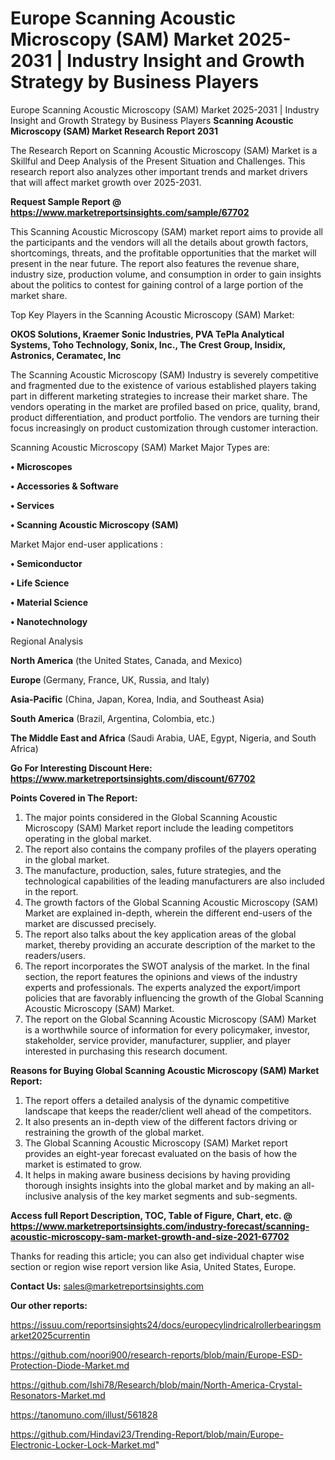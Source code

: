 # Europe Scanning Acoustic Microscopy (SAM) Market 2025-2031 | Industry Insight and Growth Strategy by Business Players
Europe Scanning Acoustic Microscopy (SAM) Market 2025-2031 | Industry Insight and Growth Strategy by Business Players
<strong>Scanning Acoustic Microscopy (SAM) Market Research Report 2031</strong>

The Research Report on Scanning Acoustic Microscopy (SAM) Market is a Skillful and Deep Analysis of the Present Situation and Challenges. This research report also analyzes other important trends and market drivers that will affect market growth over 2025-2031.

<strong>Request Sample Report @ <a href=https://www.marketreportsinsights.com/sample/67702>https://www.marketreportsinsights.com/sample/67702</a></strong>

This Scanning Acoustic Microscopy (SAM) market report aims to provide all the participants and the vendors will all the details about growth factors, shortcomings, threats, and the profitable opportunities that the market will present in the near future. The report also features the revenue share, industry size, production volume, and consumption in order to gain insights about the politics to contest for gaining control of a large portion of the market share.

Top Key Players in the Scanning Acoustic Microscopy (SAM) Market:

<strong>OKOS Solutions, Kraemer Sonic Industries, PVA TePla Analytical Systems, Toho Technology, Sonix, Inc., The Crest Group, Insidix, Astronics, Ceramatec, Inc</strong>

The Scanning Acoustic Microscopy (SAM) Industry is severely competitive and fragmented due to the existence of various established players taking part in different marketing strategies to increase their market share. The vendors operating in the market are profiled based on price, quality, brand, product differentiation, and product portfolio. The vendors are turning their focus increasingly on product customization through customer interaction.

Scanning Acoustic Microscopy (SAM) Market Major Types are:

<strong>• Microscopes

• Accessories & Software

• Services

• Scanning Acoustic Microscopy (SAM)</strong>

Market Major end-user applications :

<strong>• Semiconductor

• Life Science

• Material Science

• Nanotechnology</strong>

Regional Analysis

</u><strong><b>North America</b></strong> (the United States, Canada, and Mexico)

<strong><b>Europe </b></strong>(Germany, France, UK, Russia, and Italy)

<strong><b>Asia-Pacific</b></strong> (China, Japan, Korea, India, and Southeast Asia)

<strong><b>South America</b></strong> (Brazil, Argentina, Colombia, etc.)

<strong><b>The Middle East and Africa</b></strong> (Saudi Arabia, UAE, Egypt, Nigeria, and South Africa)

<strong>Go For Interesting Discount Here: <a href=https://www.marketreportsinsights.com/discount/67702>https://www.marketreportsinsights.com/discount/67702</a></strong>

<strong>Points Covered in The Report:</strong>
<ol>
  <li>The major points considered in the Global Scanning Acoustic Microscopy (SAM) Market report include the leading competitors operating in the global market.</li>
  <li>The report also contains the company profiles of the players operating in the global market.</li>
  <li>The manufacture, production, sales, future strategies, and the technological capabilities of the leading manufacturers are also included in the report.</li>
  <li>The growth factors of the Global Scanning Acoustic Microscopy (SAM) Market are explained in-depth, wherein the different end-users of the market are discussed precisely.</li>
  <li>The report also talks about the key application areas of the global market, thereby providing an accurate description of the market to the readers/users.</li>
  <li>The report incorporates the SWOT analysis of the market. In the final section, the report features the opinions and views of the industry experts and professionals. The experts analyzed the export/import policies that are favorably influencing the growth of the Global Scanning Acoustic Microscopy (SAM) Market.</li>
  <li>The report on the Global Scanning Acoustic Microscopy (SAM) Market is a worthwhile source of information for every policymaker, investor, stakeholder, service provider, manufacturer, supplier, and player interested in purchasing this research document.</li>
</ol>
<strong>Reasons for Buying Global Scanning Acoustic Microscopy (SAM) Market Report:</strong>

<ol>
  <li>The report offers a detailed analysis of the dynamic competitive landscape that keeps the reader/client well ahead of the competitors.</li>
  <li>It also presents an in-depth view of the different factors driving or restraining the growth of the global market.</li>
  <li>The Global Scanning Acoustic Microscopy (SAM) Market report provides an eight-year forecast evaluated on the basis of how the market is estimated to grow.</li>
  <li>It helps in making aware business decisions by having providing thorough insights insights into the global market and by making an all-inclusive analysis of the key market segments and sub-segments.</li>
</ol>
<strong>Access full Report Description, TOC, Table of Figure, Chart, etc. @ <a href=https://www.marketreportsinsights.com/industry-forecast/scanning-acoustic-microscopy-sam-market-growth-and-size-2021-67702>https://www.marketreportsinsights.com/industry-forecast/scanning-acoustic-microscopy-sam-market-growth-and-size-2021-67702</a></strong>


Thanks for reading this article; you can also get individual chapter wise section or region wise report version like Asia, United States, Europe.

<strong>Contact Us:</strong>
sales@marketreportsinsights.com

<strong>Our other reports:</strong>

<a href=https://issuu.com/reportsinsights24/docs/europecylindricalrollerbearingsmarket2025currentin>https://issuu.com/reportsinsights24/docs/europecylindricalrollerbearingsmarket2025currentin</a>

<a href=https://github.com/noori900/research-reports/blob/main/Europe-ESD-Protection-Diode-Market.md>https://github.com/noori900/research-reports/blob/main/Europe-ESD-Protection-Diode-Market.md</a>

<a href=https://github.com/Ishi78/Research/blob/main/North-America-Crystal-Resonators-Market.md>https://github.com/Ishi78/Research/blob/main/North-America-Crystal-Resonators-Market.md</a>

<a href=https://tanomuno.com/illust/561828>https://tanomuno.com/illust/561828</a>

<a href=https://github.com/Hindavi23/Trending-Report/blob/main/Europe-Electronic-Locker-Lock-Market.md>https://github.com/Hindavi23/Trending-Report/blob/main/Europe-Electronic-Locker-Lock-Market.md</a>"
